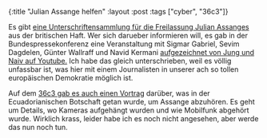 {:title "Julian Assange helfen"
 :layout :post
 :tags  ["cyber", "36c3"]}

Es gibt [eine Unterschriftensammlung für die Freilassung Julian Assanges](https://assange-helfen.de/) aus der britischen Haft. Wer sich darueber informieren will, es gab in der Bundespressekonferenz eine Veranstaltung mit Sigmar Gabriel, Sevim Dagdelen, Günter Wallraff und Navid Kermani [aufgezeichnet von Jung und Naiv auf Youtube.](https://youtu.be/Tit_Zr4fBJA) Ich habe das gleich unterschrieben, weil es völlig unfassbar ist, was hier mit einem Journalisten in unserer ach so tollen europäischen Demokratie möglich ist.

Auf dem [36c3 gab es auch einen Vortrag](https://media.ccc.de/v/36c3-11247-technical_aspects_of_the_surveillance_in_and_around_the_ecuadorian_embassy_in_london) darüber, was in der Ecuadorianischen Botschaft getan wurde, um Assange abzuhören. Es geht um Details, wo Kameras aufgehängt wurden und wie Mobilfunk abgehört wurde. Wirklich krass, leider habe ich es noch nicht angesehen, aber werde das nun noch tun.
